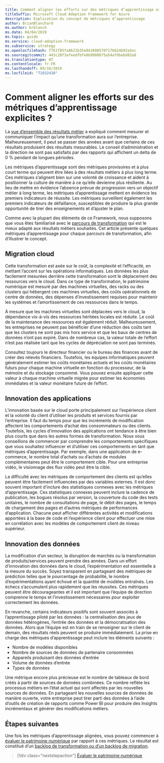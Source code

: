 ```yaml
---
title: Comment aligner les efforts sur des métriques d’apprentissage explicites ?
titleSuffix: Microsoft Cloud Adoption Framework for Azure
description: Explication du concept de métriques d’apprentissage
author: BrianBlanchard
ms.author: brblanch
ms.date: 04/04/2019
ms.topic: guide
ms.service: cloud-adoption-framework
ms.subservice: strategy
ms.openlocfilehash: f761f85fa4b21b35e8428985707176624b92a5ec
ms.sourcegitcommit: 443c28f3afeedfbfe8b9980875a54afdbebd83a8
ms.translationtype: HT
ms.contentlocale: fr-FR
ms.lasthandoff: 09/16/2019
ms.locfileid: "71032438"
---
```

<!-- markdownlint-disable MD026 -->

# <a name="how-can-we-align-efforts-to-meaningful-learning-metrics"></a>Comment aligner les efforts sur des métriques d’apprentissage explicites ?

La [vue d’ensemble des résultats métier](./business-outcomes/index.md) a expliqué comment mesurer et communiquer l’impact qu’une transformation aura sur l’entreprise. Malheureusement, il peut se passer des années avant que certains de ces résultats produisent des résultats mesurables. Le conseil d’administration et la direction ne sont pas satisfaits par des rapports qui affichent un delta de 0 % pendant de longues périodes.

Les métriques d’apprentissage sont des métriques provisoires et à plus court terme qui peuvent être liées à des résultats métiers à plus long terme. Ces métriques s’alignent bien sur une volonté de croissance et aident à positionner la culture de manière à ce qu’elle devienne plus résiliente. Au lieu de mettre en évidence l’absence prévue de progression vers un objectif métier à long terme, les métriques d’apprentissage mettent en évidence les premiers indicateurs de réussite. Les métriques surveillent également les premiers indicateurs de défaillance, susceptibles de produire la plus grande opportunité de tirer des enseignements et d’ajuster le plan.

Comme avec la plupart des éléments de ce Framework, nous supposons que vous êtes familiarisé avec le [parcours de transformation](../govern/guides/index.md) qui est le mieux adapté aux résultats métiers souhaités. Cet article présente quelques métriques d’apprentissage pour chaque parcours de transformation, afin d’illustrer le concept.

## <a name="cloud-migration"></a>Migration cloud

Cette transformation est axée sur le coût, la complexité et l’efficacité, en mettant l’accent sur les opérations informatiques. Les données les plus facilement mesurées derrière cette transformation sont le déplacement des ressources vers le cloud. Dans ce type de transformation, le patrimoine numérique est mesuré par des machines virtuelles, des racks ou des clusters qui hébergent ces machines virtuelles, des coûts opérationnels de centre de données, des dépenses d’investissement requises pour maintenir les systèmes et l’amortissement de ces ressources dans le temps.

À mesure que les machines virtuelles sont déplacées vers le cloud, la dépendance vis-à-vis des ressources héritées locales est réduite. Le coût de la maintenance des ressources est également réduit. Malheureusement, les entreprises ne peuvent pas bénéficier d’une réduction des coûts tant que les clusters ne sont pas mis hors service et que les baux de centres de données n’ont pas expiré. Dans de nombreux cas, la valeur totale de l’effort n’est pas réalisée tant que les cycles de dépréciation ne sont pas terminés.

Consultez toujours le directeur financier ou le bureau des finances avant de créer des relevés financiers. Toutefois, les équipes informatiques peuvent généralement estimer les coûts monétaires actuels et les coûts monétaires futurs pour chaque machine virtuelle en fonction du processeur, de la mémoire et du stockage consommé. Vous pouvez ensuite appliquer cette valeur à chaque machine virtuelle migrée pour estimer les économies immédiates et la valeur monétaire future de l’effort.

## <a name="application-innovation"></a>Innovation des applications

L’innovation basée sur le cloud porte principalement sur l’expérience client et la volonté du client d’utiliser les produits et services fournis par l’entreprise. Il faut du temps pour que les incréments de modification affectent les comportements d’achat des consommateurs ou des clients. Toutefois, les cycles d’innovation des applications ont tendance à être bien plus courts que dans les autres formes de transformation. Nous vous conseillons de commencer par comprendre les comportements spécifiques que vous souhaitez influencer et d’utiliser ces comportements en tant que métriques d’apprentissage. Par exemple, dans une application de e-commerce, le nombre total d’achats ou d’achats de modules complémentaires peut être le comportement cible. Pour une entreprise vidéo, le visionnage des flux vidéo peut être la cible.

La difficulté avec les métriques de comportement des clients est qu’elles peuvent être facilement influencées par des variables externes. Il est donc souvent important d’inclure des statistiques connexes avec les métriques d’apprentissage. Ces statistiques connexes peuvent inclure la cadence de publication, les bogues résolus par version, la couverture du code des tests unitaires, le nombre de consultations de page, le débit des pages, le temps de chargement des pages et d’autres métriques de performances d’application. Chacune peut afficher différentes activités et modifications apportées à la base de code et l’expérience client pour effectuer une mise en corrélation avec les modèles de comportement client de niveau supérieur.

## <a name="data-innovation"></a>Innovation des données

La modification d’un secteur, la disruption de marchés ou la transformation de produits/services peuvent prendre des années. Dans un effort d’innovation des données dans le cloud, l’expérimentation est essentielle à la mesure du succès. Soyez transparent en partageant des métriques de prédiction telles que le pourcentage de probabilité, le nombre d’expérimentations ayant échoué et la quantité de modèles entraînés. Les échecs s’accumulent plus rapidement que les réussites. Ces métriques peuvent être décourageantes et il est important que l’équipe de direction comprenne le temps et l’investissement nécessaires pour exploiter correctement les données.

En revanche, certains indicateurs positifs sont souvent associés à l’apprentissage piloté par les données : la centralisation des jeux de données hétérogènes, l’entrée des données et la démocratisation des données. Alors que l’équipe est en train de se renseigner sur le client de demain, des résultats réels peuvent se produire immédiatement. La prise en charge des métriques d’apprentissage peut inclure les éléments suivants :

- Nombre de modèles disponibles
- Nombre de sources de données de partenaire consommées
- Appareils produisant des données d’entrée
- Volume de données d’entrée
- Types de données

Une métrique encore plus précieuse est le nombre de tableaux de bord créés à partir de sources de données combinées. Ce nombre reflète les processus métiers en l’état actuel qui sont affectés par les nouvelles sources de données. En partageant les nouvelles sources de données de manière ouverte, votre entreprise peut tirer parti des données à l’aide d’outils de création de rapports comme Power BI pour produire des Insights incrémentaux et générer des modifications métiers.

## <a name="next-steps"></a>Étapes suivantes

Une fois les métriques d’apprentissage alignées, vous pouvez commencer à [évaluer le patrimoine numérique](../digital-estate/index.md) par rapport à ces métriques. Le résultat est constitué d’un [backlog de transformation ou d’un backlog de migration](../migrate/migration-considerations/prerequisites/technical-complexity.md).

> [!div class="nextstepaction"]
> [Évaluer le patrimoine numérique](../digital-estate/index.md)
